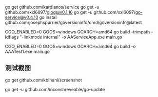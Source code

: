 go get github.com/kardianos/service
go get -u github.com/xxl6097/glog@v0.1.16
go get -u github.com/xxl6097/go-service@v0.4.10
go install github.com/josephspurrier/goversioninfo/cmd/goversioninfo@latest

CGO_ENABLED=0 GOOS=windows GOARCH=amd64 go build -trimpath -ldflags "-linkmode internal" -o AAServiceApp.exe main.go

CGO_ENABLED=0 GOOS=windows GOARCH=amd64 go build -o AAATest1.exe main.go

## 测试截图

go get github.com/kbinani/screenshot

go get -u github.com/inconshreveable/go-update